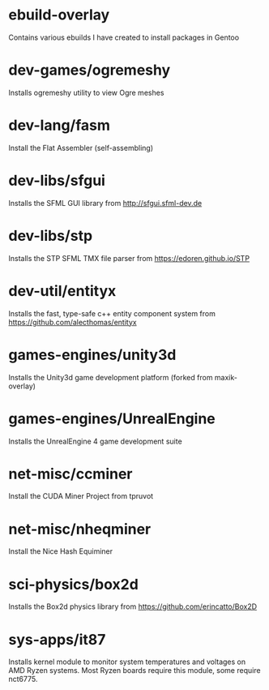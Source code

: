 # ebuild-overlay

Contains various ebuilds I have created to install packages in Gentoo

# dev-games/ogremeshy
Installs ogremeshy utility to view Ogre meshes

# dev-lang/fasm
Install the Flat Assembler (self-assembling)

# dev-libs/sfgui
Installs the SFML GUI library from http://sfgui.sfml-dev.de

# dev-libs/stp
Installs the STP SFML TMX file parser from https://edoren.github.io/STP

# dev-util/entityx
Installs the fast, type-safe c++ entity component system from https://github.com/alecthomas/entityx

# games-engines/unity3d
Installs the Unity3d game development platform (forked from maxik-overlay)

# games-engines/UnrealEngine
Installs the UnrealEngine 4 game development suite

# net-misc/ccminer
Install the CUDA Miner Project from tpruvot

# net-misc/nheqminer
Install the Nice Hash Equiminer

# sci-physics/box2d
Installs the Box2d physics library from https://github.com/erincatto/Box2D

# sys-apps/it87
Installs kernel module to monitor system temperatures and voltages on AMD Ryzen systems. Most Ryzen boards require this module, some require nct6775.
